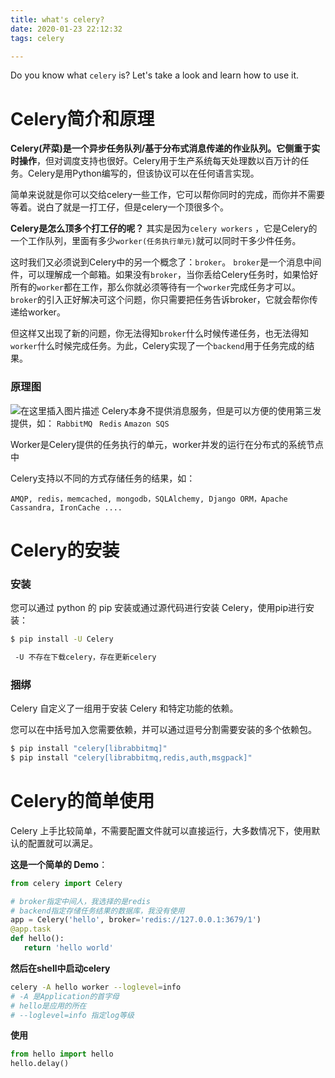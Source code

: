 ```yaml
---
title: what's celery?
date: 2020-01-23 22:12:32
tags: celery

---
```

Do you know what `celery` is? Let's take a look and learn how to use it.
<!--more-->


# Celery简介和原理

**Celery(芹菜)是一个异步任务队列/基于分布式消息传递的作业队列。它侧重于实时操作**，但对调度支持也很好。Celery用于生产系统每天处理数以百万计的任务。Celery是用Python编写的，但该协议可以在任何语言实现。

简单来说就是你可以交给celery一些工作，它可以帮你同时的完成，而你并不需要等着。说白了就是一打工仔，但是celery一个顶很多个。

**Celery是怎么顶多个打工仔的呢？**
其实是因为`celery workers` ，它是Celery的一个工作队列，里面有多少`worker(任务执行单元)`就可以同时干多少件任务。

这时我们又必须说到Celery中的另一个概念了：`broker`。
`broker`是一个消息中间件，可以理解成一个邮箱。如果没有`broker`，当你丢给Celery任务时，如果恰好所有的`worker`都在工作，那么你就必须等待有一个`worker`完成任务才可以。`broker`的引入正好解决可这个问题，你只需要把任务告诉broker，它就会帮你传递给worker。

但这样又出现了新的问题，你无法得知`broker`什么时候传递任务，也无法得知`worker`什么时候完成任务。为此，Celery实现了一个`backend`用于任务完成的结果。
###	原理图
![在这里插入图片描述](https://imgconvert.csdnimg.cn/aHR0cHM6Ly9tbWJpei5xcGljLmNuL21tYml6X3BuZy9ickZyUUZ3QUIwWXJldkhBcHBBSG1pYjZkWFFuTXRqQnlFTmJCNE01Y2liRzZXaHUyRGlhZUJUeEJaZTRmWkRyckJ0SGhZY2FDNFh4aWJUeFA1OTV0aWFkRUlRLzY0MA?x-oss-process=image/format,png)
Celery本身不提供消息服务，但是可以方便的使用第三发提供，如：
`RabbitMQ`   ` Redis`     `Amazon SQS`

Worker是Celery提供的任务执行的单元，worker并发的运行在分布式的系统节点中

Celery支持以不同的方式存储任务的结果，如：

`AMQP, redis，memcached, mongodb，SQLAlchemy, Django ORM，Apache Cassandra, IronCache ....`

# Celery的安装
### 安装
您可以通过 python 的 pip 安装或通过源代码进行安装 Celery，使用pip进行安装：
```bash
$ pip install -U Celery

 -U 不存在下载celery，存在更新celery
```

### 捆绑
Celery 自定义了一组用于安装 Celery 和特定功能的依赖。

您可以在中括号加入您需要依赖，并可以通过逗号分割需要安装的多个依赖包。

```bash
$ pip install "celery[librabbitmq]"
$ pip install "celery[librabbitmq,redis,auth,msgpack]"
```

# Celery的简单使用
Celery 上手比较简单，不需要配置文件就可以直接运行，大多数情况下，使用默认的配置就可以满足。

**这是一个简单的 Demo**：

```python
from celery import Celery

# broker指定中间人，我选择的是redis
# backend指定存储任务结果的数据库，我没有使用
app = Celery('hello', broker='redis://127.0.0.1:3679/1')
@app.task
def hello():
   return 'hello world'
```
**然后在shell中启动celery**

```bash
celery -A hello worker --loglevel=info
# -A 是Application的首字母
# hello是应用的所在
# --loglevel=info 指定log等级
```
**使用**
```python
from hello import hello
hello.delay()
```

